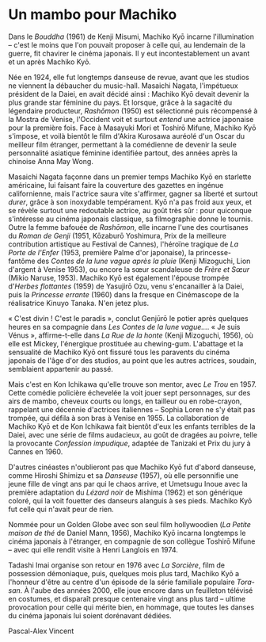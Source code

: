 # Un mambo pour Machiko

Dans le _Bouddha_ (1961) de Kenji Misumi, Machiko Kyō incarne l'illumination – c'est le moins que l'on pouvait proposer à celle qui, au lendemain de la guerre, fit chavirer le cinéma japonais. Il y eut incontestablement un avant et un après Machiko Kyō.

Née en 1924, elle fut longtemps danseuse de revue, avant que les studios ne viennent la débaucher du music-hall. Masaichi Nagata, l'impétueux président de la Daiei, en avait décidé ainsi : Machiko Kyō devait devenir la plus grande star féminine du pays. Et lorsque, grâce à la sagacité du légendaire producteur, _Rashōmon_ (1950) est sélectionné puis récompensé à la Mostra de Venise, l'Occident voit et surtout _entend_ une actrice japonaise pour la première fois. Face à Masayuki Mori et Toshirō Mifune, Machiko Kyō s'impose, et voilà bientôt le film d'Akira Kurosawa auréolé d'un Oscar du meilleur film étranger, permettant à la comédienne de devenir la seule personnalité asiatique féminine identifiée partout, des années après la chinoise Anna May Wong.

Masaichi Nagata façonne dans un premier temps Machiko Kyō en starlette américaine, lui faisant faire la couverture des gazettes en ingénue californienne, mais l'actrice saura vite s'affirmer, gagner sa liberté et surtout _durer_, grâce à son inoxydable tempérament. Kyō n'a pas froid aux yeux, et se révèle surtout une redoutable actrice, au goût très sûr : pour quiconque s'intéresse au cinéma japonais classique, sa filmographie donne le tournis. Outre la femme bafouée de _Rashōmon_, elle incarne l'une des courtisanes du _Roman de Genji_ (1951, Kōzaburō Yoshimura, Prix de la meilleure contribution artistique au Festival de Cannes), l'héroïne tragique de _La Porte de l'Enfer_ (1953, première Palme d'or japonaise), la princesse-fantôme des _Contes de la lune vague après la pluie_ (Kenji Mizoguchi, Lion d'argent à Venise 1953), ou encore la sœur scandaleuse de _Frère et Sœur_ (Mikio Naruse, 1953). Machiko Kyō est également l'épouse trompée d'_Herbes flottantes_ (1959) de Yasujirō Ozu, venu s'encanailler à la Daiei, puis la _Princesse errante_ (1960) dans la fresque en Cinémascope de la réalisatrice Kinuyo Tanaka. N'en jetez plus.

« C'est divin ! C'est le paradis », conclut Genjūrō le potier après quelques heures en sa compagnie dans _Les Contes de la lune vague..._. « Je suis Vénus », affirme-t-elle dans _La Rue de la honte_ (Kenji Mizoguchi, 1956), où elle est Mickey, l'énergique prostituée au chewing-gum. L'abattage et la sensualité de Machiko Kyō ont fissuré tous les paravents du cinéma japonais de l'âge d'or des studios, au point que les autres actrices, soudain, semblaient appartenir au passé.

Mais c'est en Kon Ichikawa qu'elle trouve son mentor, avec _Le Trou_ en 1957. Cette comédie policière échevelée la voit jouer sept personnages, sur des airs de mambo, cheveux courts ou longs, en tailleur ou en robe-crayon, rappelant une décennie d'actrices italiennes – Sophia Loren ne s'y était pas trompée, qui défila à son bras à Venise en 1955. La collaboration de Machiko Kyō et de Kon Ichikawa fait bientôt d'eux les enfants terribles de la Daiei, avec une série de films audacieux, au goût de dragées au poivre, telle la provocante _Confession impudique_, adaptée de Tanizaki et Prix du jury à Cannes en 1960.

D'autres cinéastes n'oublieront pas que Machiko Kyō fut d'abord danseuse, comme Hiroshi Shimizu et sa _Danseuse_ (1957), où elle personnifie une jeune fille de vingt ans par qui le chaos arrive, et Umetsugu Inoue avec la première adaptation du _Lézard noir_ de Mishima (1962) et son générique coloré, qui la voit fouetter des danseurs alanguis à ses pieds. Machiko Kyō fut celle qui n'avait peur de rien.

Nommée pour un Golden Globe avec son seul film hollywoodien (_La Petite maison de thé_ de Daniel Mann, 1956), Machiko Kyō incarna longtemps le cinéma japonais à l'étranger, en compagnie de son collègue Toshirō Mifune – avec qui elle rendit visite à Henri Langlois en 1974.

Tadashi Imai organise son retour en 1976 avec _La Sorcière_, film de possession démoniaque, puis, quelques mois plus tard, Machiko Kyō a l'honneur d'être au centre d'un épisode de la série familiale populaire _Tora-san_. À l'aube des années 2000, elle joue encore dans un feuilleton télévisé en costumes, et disparaît presque centenaire vingt ans plus tard – ultime provocation pour celle qui mérite bien, en hommage, que toutes les danses du cinéma japonais lui soient dorénavant dédiées.

<div class="author">Pascal-Alex Vincent</div>
